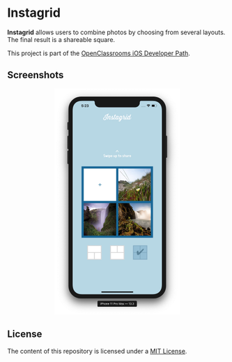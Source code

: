 # Instagrid

**Instagrid** allows users to combine photos by choosing from several layouts. The final result is a shareable square.

This project is part of the [OpenClassrooms iOS Developer Path](https://openclassrooms.com/en/paths/74-ios-developer).

## Screenshots

<p float="left" align="center">
    <img src="./README-IMAGES/screenshot-instagrid.jpg" width="289" height="518">
</p>

## License

The content of this repository is licensed under a [MIT License](LICENSE).
